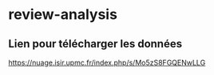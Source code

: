 # review-analysis

## Lien pour télécharger les données

<https://nuage.isir.upmc.fr/index.php/s/Mo5zS8FGQENwLLG>
